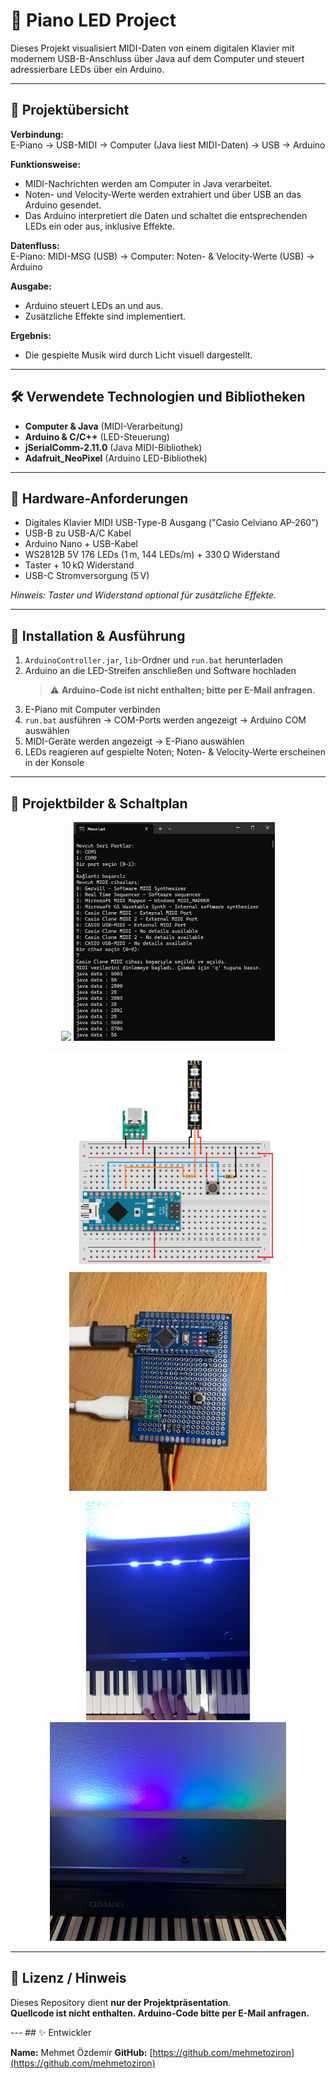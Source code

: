 # 🎹 Piano LED Project

Dieses Projekt visualisiert MIDI-Daten von einem digitalen Klavier mit modernem USB-B-Anschluss über Java auf dem Computer und steuert adressierbare LEDs über ein Arduino.  

---

## 📌 Projektübersicht

**Verbindung:**  
E-Piano → USB-MIDI → Computer (Java liest MIDI-Daten) → USB → Arduino  

**Funktionsweise:**  
- MIDI-Nachrichten werden am Computer in Java verarbeitet.  
- Noten- und Velocity-Werte werden extrahiert und über USB an das Arduino gesendet.  
- Das Arduino interpretiert die Daten und schaltet die entsprechenden LEDs ein oder aus, inklusive Effekte.  

**Datenfluss:**  
E-Piano: MIDI-MSG (USB) → Computer: Noten- & Velocity-Werte (USB) → Arduino


**Ausgabe:**  
- Arduino steuert LEDs an und aus.  
- Zusätzliche Effekte sind implementiert.  

**Ergebnis:**  
- Die gespielte Musik wird durch Licht visuell dargestellt.  

---

## 🛠 Verwendete Technologien und Bibliotheken

- **Computer & Java** (MIDI-Verarbeitung)  
- **Arduino & C/C++** (LED-Steuerung)  
- **jSerialComm-2.11.0** (Java MIDI-Bibliothek)  
- **Adafruit_NeoPixel** (Arduino LED-Bibliothek)  

---

## 🔌 Hardware-Anforderungen

- Digitales Klavier MIDI USB-Type-B Ausgang ("Casio Celviano AP-260")  
- USB-B zu USB-A/C Kabel  
- Arduino Nano + USB-Kabel  
- WS2812B 5V 176 LEDs (1 m, 144 LEDs/m) + 330 Ω Widerstand  
- Taster + 10 kΩ Widerstand  
- USB-C Stromversorgung (5 V)  

*Hinweis: Taster und Widerstand optional für zusätzliche Effekte.*  

---

## 🚀 Installation & Ausführung

1. `ArduinoController.jar`, `lib`-Ordner und `run.bat` herunterladen  
2. Arduino an die LED-Streifen anschließen und Software hochladen  
   > ⚠️ **Arduino-Code ist nicht enthalten; bitte per E-Mail anfragen.**  
3. E-Piano mit Computer verbinden  
4. `run.bat` ausführen → COM-Ports werden angezeigt → Arduino COM auswählen  
5. MIDI-Geräte werden angezeigt → E-Piano auswählen  
6. LEDs reagieren auf gespielte Noten; Noten- & Velocity-Werte erscheinen in der Konsole  

---

## 📸 Projektbilder & Schaltplan 

<p align="center">
  <img src="images/LEDs%20Video.gif" height="350">
  <img src="images/connection_data_flow.png" height="350">
</p>

<p align="center">
  <img src="images/Piano_Led_circuit.png" height="350">
  <img src="images/physikalische%20Schaltung.jpg" height="350">
</p>

<p align="center">
  <img src="images/LEDs%20und%20Tasten.jpg" height="350">
  <img src="images/Farboptionen.jpg" height="350">
</p>

---

## 📄 Lizenz / Hinweis

Dieses Repository dient **nur der Projektpräsentation**.  
**Quellcode ist nicht enthalten. Arduino-Code bitte per E-Mail anfragen.**  


--- ## ✨ Entwickler 

**Name:** Mehmet Özdemir 
**GitHub:** [https://github.com/mehmetoziron](https://github.com/mehmetoziron)

